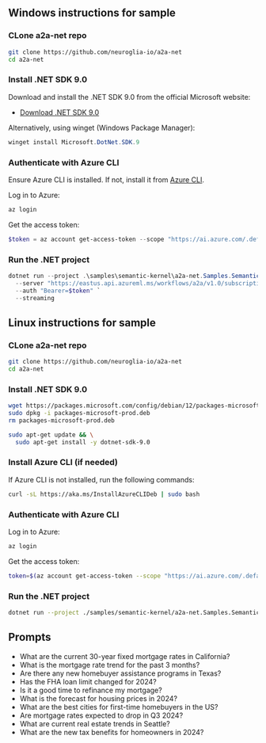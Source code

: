 
## Windows instructions for sample

### CLone a2a-net repo
```bash
git clone https://github.com/neuroglia-io/a2a-net
cd a2a-net
```

### Install .NET SDK 9.0

Download and install the .NET SDK 9.0 from the official Microsoft website:

- [Download .NET SDK 9.0](https://dotnet.microsoft.com/download/dotnet/9.0)

Alternatively, using winget (Windows Package Manager):

```powershell
winget install Microsoft.DotNet.SDK.9
```

### Authenticate with Azure CLI

Ensure Azure CLI is installed. If not, install it from [Azure CLI](https://aka.ms/installazurecliwindows).

Log in to Azure:

```powershell
az login
```

Get the access token:

```powershell
$token = az account get-access-token --scope "https://ai.azure.com/.default" --query accessToken -o tsv
```

### Run the .NET project

```powershell
dotnet run --project .\samples\semantic-kernel\a2a-net.Samples.SemanticKernel.Client\a2a-net.Samples.SemanticKernel.Client.csproj `
  --server "https://eastus.api.azureml.ms/workflows/a2a/v1.0/subscriptions/921496dc-987f-410f-bd57-426eb2611356/resourceGroups/ai-agents-karthik-eu/providers/Microsoft.MachineLearningServices/workspaces/project-demo-eu-fw7g/agents/asst_8vfrJwY26XYXzNfCzhJu2IZA?api-version=2024-12-01-preview" `
  --auth "Bearer=$token" `
  --streaming
```

## Linux instructions for sample

### CLone a2a-net repo
```bash
git clone https://github.com/neuroglia-io/a2a-net
cd a2a-net
```

### Install .NET SDK 9.0
```bash
wget https://packages.microsoft.com/config/debian/12/packages-microsoft-prod.deb -O packages-microsoft-prod.deb
sudo dpkg -i packages-microsoft-prod.deb
rm packages-microsoft-prod.deb
```

```bash
sudo apt-get update && \
  sudo apt-get install -y dotnet-sdk-9.0
```

### Install Azure CLI (if needed)

If Azure CLI is not installed, run the following commands:

```bash
curl -sL https://aka.ms/InstallAzureCLIDeb | sudo bash
```

### Authenticate with Azure CLI
Log in to Azure:
```bash
az login
```

Get the access token:
```bash
token=$(az account get-access-token --scope "https://ai.azure.com/.default" --query accessToken -o tsv)
```


### Run the .NET project
```bash
dotnet run --project ./samples/semantic-kernel/a2a-net.Samples.SemanticKernel.Client/a2a-net.Samples.SemanticKernel.Client.csproj --server https://eastus.api.azureml.ms/workflows/a2a/v1.0/subscriptions/921496dc-987f-410f-bd57-426eb2611356/resourceGroups/ai-agents-karthik-eu/providers/Microsoft.MachineLearningServices/workspaces/project-demo-eu-fw7g/agents/asst_8vfrJwY26XYXzNfCzhJu2IZA?api-version=2024-12-01-preview --auth "Bearer=$token" --streaming
```

## Prompts
- What are the current 30-year fixed mortgage rates in California?
- What is the mortgage rate trend for the past 3 months?
- Are there any new homebuyer assistance programs in Texas? 
- Has the FHA loan limit changed for 2024?
- Is it a good time to refinance my mortgage?
- What is the forecast for housing prices in 2024? 
- What are the best cities for first-time homebuyers in the US?
- Are mortgage rates expected to drop in Q3 2024?
- What are current real estate trends in Seattle?
- What are the new tax benefits for homeowners in 2024?